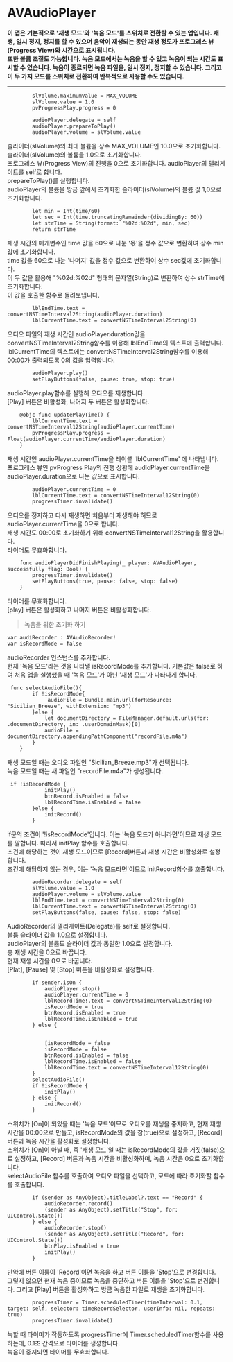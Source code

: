 # AVAudioPlayer 

**이 앱은 기본적으로 '재생 모드'와 '녹음 모드'를 스위치로 전환할 수 있는 앱입니다. 재생, 일시 정지, 정지를 할 수 있으며 음악이 재생되는 동안 재생 정도가 프로그레스 뷰(Progress View)와 시간으로 표시됩니다.**      
**또한 볼륨 조절도 가능합니다. 녹음 모드에서는 녹음을 할 수 있고 녹음이 되는 시간도 표시할 수 있습니다. 녹음이 종료되면 녹음 파일을, 일시 정지, 정지할 수 있습니다. 그리고 이 두 가지 모드를 스위치로 전환하여 반복적으로 사용할 수도 있습니다.** 

***
```
        slVolume.maximumValue = MAX_VOLUME 
        slVolume.value = 1.0 
        pvProgressPlay.progress = 0 
        
        audioPlayer.delegate = self
        audioPlayer.prepareToPlay()
        audioPlayer.volume = slVolume.value
```
슬라이더(slVolume)의 최대 볼륨을 상수 MAX_VOLUME인 10.0으로 초기화합니다.    
슬라이더(slVolume)의 볼륨을 1.0으로 초기화합니다.       
프로그레스 뷰(Progress View)의 진행을 0으로 초기화합니다. 
audioPlayer의 델리게이트를 self로 합니다.          
prepareToPlay()를 실행합니다.         
audioPlayer의 볼륨을 방금 앞에서 초기화한 슬라이더(slVolume)의 볼륨 값 1,0으로 초기화합니다.         

```
        let min = Int(time/60)
        let sec = Int(time.truncatingRemainder(dividingBy: 60)) 
        let strTime = String(format: "%02d:%02d", min, sec) 
        return strTime
```
재생 시간의 매개변수인 time 값을 60으로 나눈 '몫'을 정수 값으로 변환하여 상수 min 값에 초기화합니다.         
time 값을 60으로 나눈 '나머지' 값을 정수 값으로 변환하여 상수 sec값에 초기화합니다.           
이 두 값을 활용해 "%02d:%02d" 형태의 문자열(String)로 변환하여 상수 strTime에 초기화합니다.                
이 값을 호출한 함수로 돌려보냅니다.            

```
        lblEndTime.text = convertNSTimeInterval2String(audioPlayer.duration)
        lblCurrentTime.text = convertNSTimeInterval2String(0)
```
오디오 파일의 재생 시간인 audioPlayer.duration값을 convertNSTimeInterval2String함수를 이용해 lblEndTime의 텍스트에 출력합니다.               
lblCurrentTime의 텍스트에는 convertNSTimeInterval2String함수를 이용해 00:00가 출력되도록 0의 값을 입력합니다.             

```
        audioPlayer.play() 
        setPlayButtons(false, pause: true, stop: true) 
```
audioPlayer.play함수를 실행해 오다오를 재생합니다.             
[Play] 버튼은 비활성화, 나머지 두 버튼은 활성화합니다.              
    
```
    @objc func updatePlayTime() {
        lblCurrentTime.text = convertNSTimeInterval12String(audioPlayer.currentTime) 
        pvProgressPlay.progress = Float(audioPlayer.currentTime/audioPlayer.duration) 
    }
```
재생 시간인 audioPlayer.currentTime을 레이블 'lblCurrentTime' 에 나타냅니다.           
프로그레스 뷰인 pvProgress Play의 진행 상황에 audioPlayer.currentTime을 audioPlayer.duration으로 나눈 값으로 표시합니다.          

```
        audioPlayer.currentTime = 0 
        lblCurrentTime.text = convertNSTimeInterval12String(0) 
        progressTimer.invalidate() 
```
오디오를 정지하고 다시 재생하면 처음부터 재생해야 허므로 audioPlayer.currentTime을 0으로 합니다.               
재생 시간도 00:00로 초기화하기 위해 convertNSTimeInterval12String을 활용합니다.            
타이머도 무효화합니다.            

```
    func audioPlayerDidFinishPlaying(_ player: AVAudioPlayer, successfully flag: Bool) {
        progressTimer.invalidate()
        setPlayButtons(true, pause: false, stop: false)
    }
```        
타이머를 무효화합니다.            
[play] 버튼은 활성화하고 나머지 버튼은 비활성화합니다.               

> 녹음을 위한 초기화 하기         

```
var audiRecorder : AVAudioRecorder!
var isRecordMode = false
```
audioRecorder 인스턴스를 추가합니다.              
현재 '녹음 모드'라는 것을 나타낼 isRecordMode를 추가합니다. 기본값은 false로 하여 처음 앱을 실행했을 때 '녹음 모드'가 아닌 '재생 모드'가 나타나게 합니다.             

```
 func selectAudioFile(){
        if !isRecordMode{
             audioFile = Bundle.main.url(forResource: "Sicilian_Breeze", withExtension: "mp3")
        }else {
            let documentDirectory = FileManager.default.urls(for: .documentDirectory, in: .userDomainMask)[0]
            audioFile = documentDirectory.appendingPathComponent("recordFile.m4a")
        }
    }
```
재생 모드일 때는 오디오 파일인 "Sicilian_Breeze.mp3"가 선택됩니다.         
녹음 모드일 때는 새 파일인 "recordFile.m4a"가 생성됩니다.                

```
 if !isRecordMode {
            initPlay()
            btnRecord.isEnabled = false
            lblRecordTime.isEnabled = false
        }else {
            initRecord()
        }
```
if문의 조건이 '!isRecordMode'입니다. 이는 '녹음 모드가 아니라면'이므로 재생 모드를 말합니다. 따라서 initPlay 함수를 호출합니다.           
조건에 해당하는 것이 재생 모드이므로 [Record]버튼과 재생 시간은 비활성화로 설정합니다.            
조건에 해당하지 않는 경우, 이는 '녹음 모드라면'이므로 initRecord함수를 호출합니다.            

```
        audioRecorder.delegate = self
        slVolume.value = 1.0
        audioPlayer.volume = slVolume.value
        lblEndTime.text = convertNSTimeInterval2String(0)
        lblCurrentTime.text = convertNSTimeInterval2String(0)
        setPlayButtons(false, pause: false, stop: false)
```
AudioRecorder의 델리게이트(Delegate)를 self로 설정합니다.                        
볼륨 슬라이더 값을 1.0으로 설정합니다.                 
audioPlayer의 볼륨도 슬라이더 값과 동일한 1.0으로 설정합니다.                   
총 재생 시간을 0으로 바꿉니다.              
현재 재생 시간을 0으로 바꿉니다.             
[Plat], [Pause] 및 [Stop] 버튼을 비활성화로 설정합니다.               

```
        if sender.isOn {
            audioPlayer.stop()
            audioPlayer.currentTime = 0
            lblRecordTime!.text = convertNSTimeInterval12String(0)
            isRecordMode = true
            btnRecord.isEnabled = true
            lblRecordTime.isEnabled = true
        } else { 
            
           
            [isRecordMode = false 
            isRecordMode = false
            btnRecord.isEnabled = false
            lblRecordTime.isEnabled = false
            lblRecordTime.text = convertNSTimeInterval12String(0)
        }        
        selectAudioFile()
        if !isRecordMode {
            initPlay()
        } else { 
            initRecord()
        }
```
스위치가 [On]이 되었을 때는 '녹음 모드'이므로 오디오를 재생을 중지하고, 현재 재생 시간을 00:00으로 만들고, isRecordMode의 값을 참(true)으로 설정하고, [Record] 버튼과 녹음 시간을 활성화로 설정합니다.             
스위치가 [On]이 아닐 때, 즉 '재생 모드'일 때는 isRecordMode의 값을 거짓(false)으로 설정하고, [Record] 버튼과 녹음 시간을 비활성화하며, 녹음 시간은 0으로 초기화합니다.           
selectAudioFile 함수를 호출하여 오디오 파일을 선택하고, 모드에 따라 초기화할 함수를 호출합니다.           

```
        if (sender as AnyObject).titleLabel?.text == "Record" {
            audioRecorder.record()
            (sender as AnyObject).setTitle("Stop", for: UIControl.State())
        } else {
            audioRecorder.stop()
            (sender as AnyObject).setTitle("Record", for: UIControl.State())
            btnPlay.isEnabled = true
            initPlay()
        }
```
만약에 버튼 이름이 'Record'이면 녹음을 하고 버튼 이름을 'Stop'으로 변경합니다.             
그렇지 않으면 현재 녹음 중이므로 녹음을 중단하고 버튼 이름을 'Stop'으로 변경합니다. 그리고 [Play] 버튼을 활성화하고 방금 녹음한 파일로 재생을 초기화합니다.          

```
        progressTimer = Timer.scheduledTimer(timeInterval: 0.1, target: self, selector: timeRecordSelector, userInfo: nil, repeats: true)
        progressTimer.invalidate()
```
녹할 때 타이머가 작동하도록 progressTimer에 Timer.scheduledTimer함수를 사용하는데, 0.1초 간격으로 타이머를 생성합니다.             
녹음이 중지되면 타이머를 무효화합니다.           
